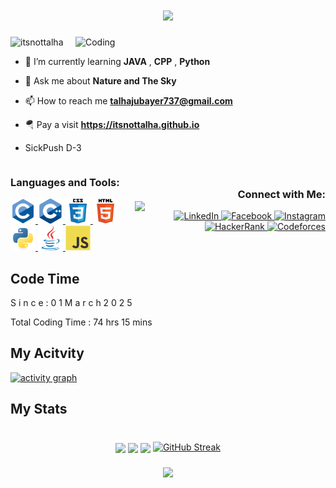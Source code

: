 <div>
<h1 align="center">
  <a href="https://git.io/typing-svg">
    <img src="https://readme-typing-svg.herokuapp.com/?lines=Assalamualaikum!+👋;I+am+Talha+Jubayer....;Glad+to+have+you!&center=true&size=30">
  </a>
</h1>
</div>
<img align="right" alt="Coding" width="400" src="http://github-profile-summary-cards.vercel.app/api/cards/stats?username=itsnottalha&theme=transparent">

<p align="left"> <img src="https://komarev.com/ghpvc/?username=itsnottalha&label=Profile%20views&color=0e75b6&style=flat" alt="itsnottalha" /> </p>

- 🌱 I’m currently learning **JAVA** , **CPP** , **Python**

- 💬 Ask me about **Nature and The Sky**

- 📫 How to reach me **talhajubayer737@gmail.com**
 
- 🪂 Pay a visit **https://itsnottalha.github.io**
- SickPush D-3

  


<div style="display: flex; justify-content: space-between; align-items: center;">

<!-- Left-aligned: Languages and Tools -->
<div>
  <h3>Languages and Tools:</h3>
  <a href="https://www.cprogramming.com/" target="_blank" rel="noreferrer">
    <img src="https://raw.githubusercontent.com/devicons/devicon/master/icons/c/c-original.svg" alt="C" width="40" height="40" />
  </a>
  <a href="https://www.w3schools.com/cpp/" target="_blank" rel="noreferrer">
    <img src="https://raw.githubusercontent.com/devicons/devicon/master/icons/cplusplus/cplusplus-original.svg" alt="C++" width="40" height="40" />
  </a>
  <a href="https://www.w3schools.com/css/" target="_blank" rel="noreferrer">
    <img src="https://raw.githubusercontent.com/devicons/devicon/master/icons/css3/css3-original-wordmark.svg" alt="CSS3" width="40" height="40" />
  </a>
  <a href="https://www.w3.org/html/" target="_blank" rel="noreferrer">
    <img src="https://raw.githubusercontent.com/devicons/devicon/master/icons/html5/html5-original-wordmark.svg" alt="HTML5" width="40" height="40" />
  </a>
  <a href="https://www.python.org" target="_blank" rel="noreferrer">
    <img src="https://raw.githubusercontent.com/devicons/devicon/master/icons/python/python-original.svg" alt="Python" width="40" height="40" />
  </a>
  <a href="https://www.java.com" target="_blank" rel="noreferrer">
    <img src="https://raw.githubusercontent.com/devicons/devicon/master/icons/java/java-original.svg" alt="Java" width="40" height="40" />
  </a>
  <a href="https://developer.mozilla.org/en-US/docs/Web/JavaScript" target="_blank" rel="noreferrer">
    <img src="https://raw.githubusercontent.com/devicons/devicon/master/icons/javascript/javascript-original.svg" alt="JavaScript" width="40" height="40" />
  </a>
</div>
<div>
  <p align="center">
    <img src="https://quotes-github-readme.vercel.app/api?type=vertical&theme=algolia&border=false" />
  </p>
</div>

<!-- Right-aligned: Connect with Me -->
<div>
  <h3 align="right">Connect with Me:</h3>
  <p align="right">
    <a href="https://linkedin.com/in/talha-jubayer-10b544317/" target="_blank">
      <img src="https://raw.githubusercontent.com/rahuldkjain/github-profile-readme-generator/master/src/images/icons/Social/linked-in-alt.svg" alt="LinkedIn" height="30" width="40" />
    </a>
    <a href="https://fb.com/muhitnomore" target="_blank">
      <img src="https://raw.githubusercontent.com/rahuldkjain/github-profile-readme-generator/master/src/images/icons/Social/facebook.svg" alt="Facebook" height="30" width="40" />
    </a>
    <a href="https://instagram.com/talhajubayermuhiit" target="_blank">
      <img src="https://raw.githubusercontent.com/rahuldkjain/github-profile-readme-generator/master/src/images/icons/Social/instagram.svg" alt="Instagram" height="30" width="40" />
    </a>
    <a href="https://www.hackerrank.com/itsnottalha" target="_blank">
      <img src="https://raw.githubusercontent.com/rahuldkjain/github-profile-readme-generator/master/src/images/icons/Social/hackerrank.svg" alt="HackerRank" height="30" width="40" />
    </a>
    <a href="https://codeforces.com/profile/itsnottalha" target="_blank">
      <img src="https://raw.githubusercontent.com/rahuldkjain/github-profile-readme-generator/master/src/images/icons/Social/codeforces.svg" alt="Codeforces" height="30" width="40" />
    </a>
  </p>
</div>

</div>

## Code Time
<!--![Code Time](https://wakatime.com/badge/user/dea93d17-4265-4298-a57f-4f9d1cc0fe26.svg?style=plastic&color=blue)-->
S i n c e : 0 1 M a r c h 2 0 2 5

<!--START_WAKATIME-->
Total Coding Time : 74 hrs 15 mins
<!--END_WAKATIME-->



<!--![Lines of code](https://img.shields.io/badge/From%20Hello%20World%20I%27ve%20Written-1.0%20million%20lines%20of%20code-blue)-->

## My Acitvity
[![activity graph](https://github-readme-activity-graph.vercel.app/graph?username=itsnotTalha&theme=github-dark-dimmed&custom_title=Talha's%20Activity%20Graph&hide_border=true)](https://github.com/ashutosh00710/github-readme-activity-graph)


<!--
<p><img align="left" src="https://github-readme-stats.vercel.app/api/top-langs?username=itsnottalha&show_icons=true&locale=en&layout=compact" alt="itsnottalha" /></p>
-->


## My Stats 
###

<br clear="both">

<div align="center">
  
  <img align="center" src="http://github-profile-summary-cards.vercel.app/api/cards/repos-per-language?username=itsnottalha&theme=transparent" height="163em" data-canonical-src="http://github-profile-summary-cards.vercel.app/api/cards/repos-per-language?username=itsnotTalha&amp;theme=dark" style="max-width: 100%;">
<img align="center" src="http://github-profile-summary-cards.vercel.app/api/cards/most-commit-language?username=itsnottalha&theme=transparent" height="163em" data-canonical-src="http://github-profile-summary-cards.vercel.app/api/cards/most-commit-language?username=itsnotTalha&amp;theme=dark" style="max-width: 100%;">

<!--  <img align="center" src="https://github-readme-stats.vercel.app/api?username=itsnotTalha&amp;hide_title=false&amp;hide_rank=false&amp;show_icons=true&amp;include_all_commits=true&amp;count_private=true&amp;disable_animations=false&amp;theme=dark&amp;locale=en&amp;hide_border=false&amp;order=1" height="163em" alt="stats graph" data-canonical-src="https://github-readme-stats.vercel.app/api?username=itsnotTalha&amp;hide_title=false&amp;hide_rank=false&amp;show_icons=true&amp;include_all_commits=true&amp;count_private=true&amp;disable_animations=false&amp;theme=dark&amp;locale=en&amp;hide_border=false&amp;order=1" style="max-width: 100%;">
-->  
<img align="center" src="http://github-profile-summary-cards.vercel.app/api/cards/profile-details?username=itsnottalha&theme=transparent" height="163em" data-canonical-src="http://github-profile-summary-cards.vercel.app/api/cards/profile-details?username=itsnottalha&amp;theme=dark" style="max-width: 700;">
<a href="https://git.io/streak-stats"><img src="https://github-readme-streak-stats.herokuapp.com?user=itsnottalha&theme=github-dark-blue&hide_border=true&short_numbers=true&card_width=700&card_height=163&fire=CE0A09" alt="GitHub Streak" /></a>
</div>

###

<p align="center">
  <img src="https://capsule-render.vercel.app/api?type=waving&color=gradient&height=70&section=footer"/>
</p>
